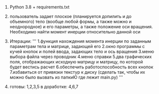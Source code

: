 1. Python 3.8 + requirements.txt

3. пользователь задает плоское (планируется допилить и до объемного) тело (вообще любой формы, а также можно и неоднородное) и его параметры, а также положение оси вращения. Необходимо найти момент инерции относительно данной оси

4. Итерации:
'''
1.функция нахождения момента инерции по заданным параметрам тела и матрице, задающей его
2.окно программы с кучей кнопок и полей ввода, задающих тело и ось вращения
3.меню выбора файла через проводник
4.меню справки
5.два графических поля, отображающих исходную матрицу и матрицу, по которой будет вестись расчет
6.обеспечить работоспособность всех кнопок
7.избавиться от привязки текстур к диску (сделать так, чтобы их можно было вызвать из папкиЮ где лежит main.py)
'''
4. готовы: 1,2,3,5
   в доработке: 4,6,7


